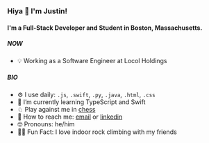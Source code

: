 ### Hiya 👋 I'm Justin!
#### I'm a Full-Stack Developer and Student in Boston, Massachusetts.
##### NOW
- 💡 Working as a Software Engineer at Locol Holdings
##### BIO
- ⚙️ I use daily: `.js`, `.swift`, `.py`, `.java`, `.html`, `.css`
- 📖 I’m currently learning TypeScript and Swift
- ♘ Play against me in [chess](https://lichess.org/@/Whovain)
- 📩 How to reach me: [email](nguyenj32@wit.edu) or [linkedin](https://www.linkedin.com/in/nguyenj32/)
- 🤓 Pronouns: he/him
- 🧗‍♂️ Fun Fact: I love indoor rock climbing with my friends
